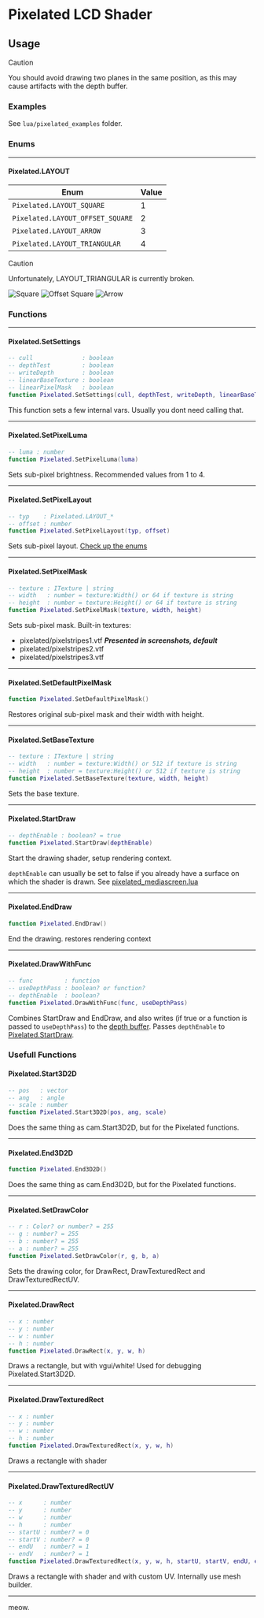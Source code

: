 # Pixelated LCD Shader  

## Usage

> [!CAUTION]
> You should avoid drawing two planes in the same position, as this may cause artifacts with the depth buffer.

### Examples

See `lua/pixelated_examples` folder.

### Enums

---

#### Pixelated.LAYOUT

| Enum | Value |
| ---- | ----- |
| `Pixelated.LAYOUT_SQUARE` | 1 |
| `Pixelated.LAYOUT_OFFSET_SQUARE` | 2 |
| `Pixelated.LAYOUT_ARROW` | 3 |
| `Pixelated.LAYOUT_TRIANGULAR` | 4 |

> [!CAUTION]
> Unfortunately, LAYOUT_TRIANGULAR is currently broken.



![Square](./github/pics/layout_square.jpg)
![Offset Square](./github/pics/layout_offset_square.jpg)
![Arrow](./github/pics/layout_arrow.jpg)


### Functions

---

#### Pixelated.SetSettings

```lua
-- cull              : boolean
-- depthTest         : boolean
-- writeDepth        : boolean
-- linearBaseTexture : boolean
-- linearPixelMask   : boolean
function Pixelated.SetSettings(cull, depthTest, writeDepth, linearBaseTexture, linearPixelMask)
```

This function sets a few internal vars. Usually you dont need calling that.

---

#### Pixelated.SetPixelLuma

```lua
-- luma : number
function Pixelated.SetPixelLuma(luma)
```

Sets sub-pixel brightness. Recommended values from 1 to 4.

---

#### Pixelated.SetPixelLayout

```lua
-- typ    : Pixelated.LAYOUT_*
-- offset : number
function Pixelated.SetPixelLayout(typ, offset)
```

Sets sub-pixel layout. [Check up the enums](#enums)

---

#### Pixelated.SetPixelMask

```lua
-- texture : ITexture | string
-- width   : number = texture:Width() or 64 if texture is string
-- height  : number = texture:Height() or 64 if texture is string
function Pixelated.SetPixelMask(texture, width, height)
```

Sets sub-pixel mask. Built-in textures:
* pixelated/pixelstripes1.vtf ***Presented in screenshots, default***
* pixelated/pixelstripes2.vtf
* pixelated/pixelstripes3.vtf

---

#### Pixelated.SetDefaultPixelMask

```lua
function Pixelated.SetDefaultPixelMask()
```

Restores original sub-pixel mask and their width with height.

---

#### Pixelated.SetBaseTexture

```lua
-- texture : ITexture | string
-- width   : number = texture:Width() or 512 if texture is string
-- height  : number = texture:Height() or 512 if texture is string
function Pixelated.SetBaseTexture(texture, width, height)
```

Sets the base texture.

---

#### Pixelated.StartDraw

```lua
-- depthEnable : boolean? = true
function Pixelated.StartDraw(depthEnable)
```

Start the drawing shader, setup rendering context.

`depthEnable` can usually be set to false if you already have a surface on which the shader is drawn.
See [pixelated_mediascreen.lua](./lua/pixelated_examples/pixelated_mediascreen.lua)

---

#### Pixelated.EndDraw

```lua
function Pixelated.EndDraw()
```

End the drawing. restores rendering context

---

#### Pixelated.DrawWithFunc

```lua
-- func         : function
-- useDepthPass : boolean? or function?
-- depthEnable  : boolean?
function Pixelated.DrawWithFunc(func, useDepthPass)
```

Combines StartDraw and EndDraw, and also writes (if true or a function is passed to `useDepthPass`) to the [depth buffer](https://wiki.facepunch.com/gmod/render.GetResolvedFullFrameDepth).
Passes `depthEnable` to [Pixelated.StartDraw](#pixelatedstartdraw).

### Usefull Functions

#### Pixelated.Start3D2D

```lua
-- pos   : vector
-- ang   : angle
-- scale : number
function Pixelated.Start3D2D(pos, ang, scale)
```

Does the same thing as cam.Start3D2D, but for the Pixelated functions.

---

#### Pixelated.End3D2D

```lua
function Pixelated.End3D2D()
```

Does the same thing as cam.End3D2D, but for the Pixelated functions.

---

#### Pixelated.SetDrawColor

```lua
-- r : Color? or number? = 255
-- g : number? = 255
-- b : number? = 255
-- a : number? = 255
function Pixelated.SetDrawColor(r, g, b, a)
```

Sets the drawing color, for DrawRect, DrawTexturedRect and DrawTexturedRectUV.

---

#### Pixelated.DrawRect

```lua
-- x : number
-- y : number
-- w : number
-- h : number
function Pixelated.DrawRect(x, y, w, h)
```

Draws a rectangle, but with vgui/white! Used for debugging Pixelated.Start3D2D.

---

#### Pixelated.DrawTexturedRect

```lua
-- x : number
-- y : number
-- w : number
-- h : number
function Pixelated.DrawTexturedRect(x, y, w, h)
```

Draws a rectangle with shader

---

#### Pixelated.DrawTexturedRectUV


```lua
-- x      : number
-- y      : number
-- w      : number
-- h      : number
-- startU : number? = 0
-- startV : number? = 0
-- endU   : number? = 1
-- endV   : number? = 1
function Pixelated.DrawTexturedRect(x, y, w, h, startU, startV, endU, endV)
```

Draws a rectangle with shader and with custom UV.
Internally use mesh builder.

---

meow.